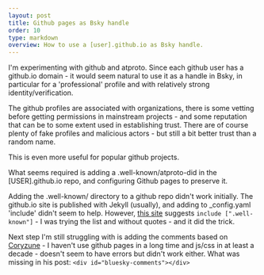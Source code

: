 ```yaml
---
layout: post
title: Github pages as Bsky handle 
order: 10
type: markdown
overview: How to use a [user].github.io as Bsky handle.
---
```


I'm experimenting with github and atproto. Since each github user has a github.io 
domain - it would seem natural to use it as a handle in Bsky, in particular for a 'professional' profile and with relatively strong identity/verification.

The github profiles are associated with organizations, there is some vetting before getting permissions in mainstream projects - and some reputation that can be to some extent used in establishing trust. There are of course plenty of fake profiles and malicious actors - but still a bit better trust than a random name.

This is even more useful for popular github projects.

What seems required is adding a .well-known/atproto-did in the [USER].github.io repo,
and configuring Github pages to preserve it.

Adding the .well-known/ directory to a github repo didn't work initially. The github.io site is published with Jekyll (usually), and adding to _config.yaml 'include' didn't seem to help. However, [this site](https://github.com/wojtek-kalicinski/wojtek-kalicinski.github.io) suggests `include [".well-known"]` - I was trying the list and without quotes - and it did the trick.


Next step I'm still struggling with is adding the comments based on [Coryzune](https://www.coryzue.com/writing/bluesky-comments/) - I haven't use github pages in a long time and js/css in at least a decade - doesn't seem to have errors but didn't work either. What was missing in his post: `<div id="bluesky-comments"></div>`


<div id="bluesky-comments"></div>

<script src="https://unpkg.com/react@18/umd/react.production.min.js" crossorigin></script>
<script src="https://unpkg.com/react-dom@18/umd/react-dom.production.min.js" crossorigin></script>
<script src="https://unpkg.com/bluesky-comments@latest/dist/bluesky-comments.umd.js" crossorigin></script>
<script>
        document.addEventListener('DOMContentLoaded', function() {
                initBlueskyComments('bluesky-comments', 'costinm.bsky.social');
        });
</script>
